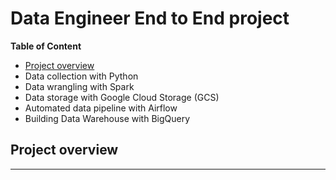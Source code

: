 # Data Engineer End to End project
**Table of Content**
- [Project overview](##project-overview)
- Data collection with Python
- Data wrangling with Spark
- Data storage with Google Cloud Storage (GCS)
- Automated data pipeline with Airflow
- Building Data Warehouse with BigQuery

## Project overview
___

